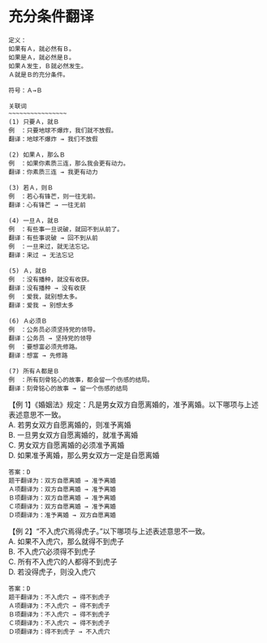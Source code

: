 # 充分条件翻译

```
定义：
如果有Ａ，就必然有Ｂ。
如果是Ａ，就必然是Ｂ。
如果Ａ发生，Ｂ就必然发生。
Ａ就是Ｂ的充分条件。

符号：Ａ→Ｂ
```

```
关联词
~~~~~~~~~~~~~~~~
(1) 只要Ａ，就Ｂ
例　：只要地球不爆炸，我们就不放假。
翻译：地球不爆炸 → 我们不放假

(2) 如果Ａ，那么Ｂ
例　：如果你素质三连，那么我会更有动力。
翻译：你素质三连 → 我更有动力

(3) 若Ａ，则Ｂ
例　：若心有锋芒，则一往无前。
翻译：心有锋芒 → 一往无前

(4) 一旦Ａ，就Ｂ
例　：有些事一旦说破，就回不到从前了。
翻译：有些事说破 → 回不到从前
例　：一旦来过，就无法忘记。
翻译：来过 → 无法忘记

(5) Ａ，就Ｂ
例　：没有播种，就没有收获。
翻译：没有播种 → 没有收获
例　：爱我，就别想太多。
翻译：爱我 → 别想太多

(6) Ａ必须Ｂ
例　：公务员必须坚持党的领导。
翻译：公务员 → 坚持党的领导
例　：要想富必须先修路。
翻译：想富 → 先修路

(7) 所有Ａ都是Ｂ
例　：所有刻骨铭心的故事，都会留一个伤感的结局。
翻译：刻骨铭心的故事 → 留一个伤感的结局
```

【例 1】《婚姻法》规定：凡是男女双方自愿离婚的，准予离婚。以下哪项与上述表述意思不一致。  
A. 若男女双方自愿离婚的，则准予离婚  
B. 一旦男女双方自愿离婚的，就准予离婚  
C. 男女双方自愿离婚的必须准予离婚  
D. 如果准予离婚，那么男女双方一定是自愿离婚

```
答案：D
题干翻译为：双方自愿离婚 → 准予离婚
Ａ项翻译为：双方自愿离婚 → 准予离婚
Ｂ项翻译为：双方自愿离婚 → 准予离婚
Ｃ项翻译为：双方自愿离婚 → 准予离婚
Ｄ项翻译为：准予离婚 → 双方自愿离婚
```

【例 2】“不入虎穴焉得虎子。”以下哪项与上述表述意思不一致。  
A. 如果不入虎穴，那么就得不到虎子  
B. 不入虎穴必须得不到虎子  
C. 所有不入虎穴的人都得不到虎子  
D. 若没得虎子，则没入虎穴

```
答案：D
题干翻译为：不入虎穴 → 得不到虎子
Ａ项翻译为：不入虎穴 → 得不到虎子
Ｂ项翻译为：不入虎穴 → 得不到虎子
Ｃ项翻译为：不入虎穴 → 得不到虎子
Ｄ项翻译为：得不到虎子 → 不入虎穴
```
